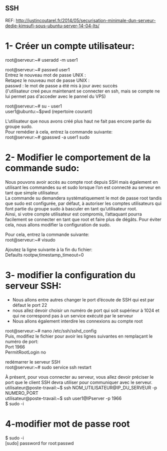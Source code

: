 ## SSH    
REF: http://justincoutarel.fr/2014/05/securisation-minimale-dun-serveur-dedie-kimsufi-sous-ubuntu-server-14-04-lts/   

# 1- Créer un compte utilisateur:   
root@serveur:~# useradd -m user1 

root@serveur:~# passwd user1        
Entrez le nouveau mot de passe UNIX :   
Retapez le nouveau mot de passe UNIX :    
passwd : le mot de passe a été mis à jour avec succès   
(l'utilisateur creé peux maintenant se connecter en ssh,
mais se compte ne lui permet pas d'acceder avec le pannel du VPS)        
    
root@serveur:~# su - user1    
user1@ubuntu:~$pwd  (repertoire courant)        

L’utilisateur que nous avons créé plus haut ne fait pas encore partie du groupe sudo.       
Pour remédier à cela, entrez la commande suivante:      
root@serveur:~# gpasswd -a user1  sudo     
      
# 2- Modifier le comportement de la commande sudo:      

Nous pouvons avoir accès au compte root depuis SSH mais également en utilisant les commandes su et sudo lorsque l’on est connecté au serveur en tant que simple utilisateur.     
La commande su  demandera systématiquement le mot de passe root tandis que sudo est configurée, par défaut, à autoriser les comptes utilisateurs qui font partie du groupe sudo à basculer en tant qu’utilisateur root.     
Ainsi, si votre compte utilisateur est compromis, l’attaquant pourra facilement se connecter en tant que root et faire plus de dégâts. Pour éviter cela, nous allons modifier la configuration de sudo.        

Pour cela, entrez la commande suivante:     
root@serveur:~# visudo      

Ajoutez la ligne suivante à la fin du fichier:      
Defaults rootpw,timestamp_timeout=0     

# 3- modifier la configuration du serveur SSH:      
- Nous allons entre autres changer le port d’écoute de SSH qui est par défaut le port 22      
- nous allez devoir choisir un numéro de port qui soit supérieur à 1024 et qui ne correspond pas à un service exécuté par le serveur      
- Nous allons également interdire les connexions au compte root     

root@serveur:~# nano /etc/ssh/sshd_config       
Puis, modifiez le fichier pour avoir les lignes suivantes en remplaçant le numéro de port:      
Port 1966        
PermitRootLogin no      

redémarrer le serveur SSH       
root@serveur:~# sudo service ssh restart

À présent, pour vous connecter au serveur, vous allez devoir préciser le port que le client SSH devra utiliser pour communiquer avec le serveur.        
utilisateur@poste-travail:~$ ssh NOM_UTILISATEUR@IP_DU_SERVEUR -p NUMERO_PORT       
utilisateur@poste-travail:~$ ssh user1@IPserver -p 1966   
$ sudo -i       
     
# 4-modifier mot de passe root      
$ sudo -i  
[sudo] password for root:passwd




